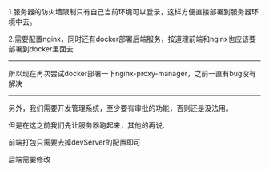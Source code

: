 1.服务器的防火墙限制只有自己当前环境可以登录，这样方便直接部署到服务器环境中去。

2.需要配置nginx，同时还有docker部署后端服务，按道理前端和nginx也应该要部署到docker里面去

---

所以现在再次尝试docker部署一下nginx-proxy-manager，之前一直有bug没有解决

---

另外，我们需要开发管理系统，至少要有审批的功能，否则还是没法用。

但是在这之前我们先让服务器跑起来，其他的再说.

前端打包只需要去掉devServer的配置即可

后端需要修改
